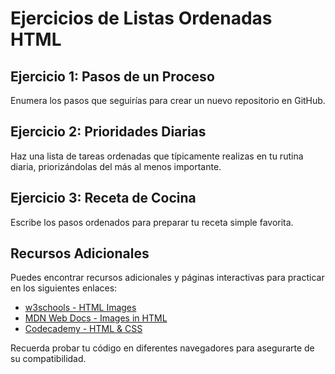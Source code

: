# Ejercicios de Listas Ordenadas HTML

## Ejercicio 1: Pasos de un Proceso
Enumera los pasos que seguirías para crear un nuevo repositorio en GitHub.

## Ejercicio 2: Prioridades Diarias
Haz una lista de tareas ordenadas que típicamente realizas en tu rutina diaria, priorizándolas del más al menos importante.

## Ejercicio 3: Receta de Cocina
Escribe los pasos ordenados para preparar tu receta simple favorita.

## Recursos Adicionales
Puedes encontrar recursos adicionales y páginas interactivas para practicar en los siguientes enlaces:

- [w3schools - HTML Images](https://www.w3schools.com/html/html_images.asp)
- [MDN Web Docs - Images in HTML](https://developer.mozilla.org/en-US/docs/Learn/HTML/Multimedia_and_embedding/Images_in_HTML)
- [Codecademy - HTML & CSS](https://www.codecademy.com/learn/learn-html)

Recuerda probar tu código en diferentes navegadores para asegurarte de su compatibilidad.